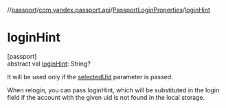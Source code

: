 //[passport](../../../index.md)/[com.yandex.passport.api](../index.md)/[PassportLoginProperties](index.md)/[loginHint](login-hint.md)

# loginHint

[passport]\
abstract val [loginHint](login-hint.md): String?

It will be used only if the [selectedUid](selected-uid.md) parameter is passed.

When relogin, you can pass loginHint, which will be substituted in the login field if the account with the given uid is not found in the local storage.
